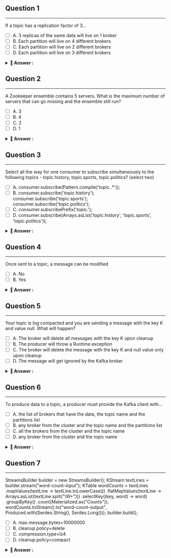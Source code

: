 ## Question 1
___
 If a topic has a replication factor of 3...
- [ ] A. 3 replicas of the same data will live on 1 broker
- [ ] B. Each partition will live on 4 different brokers
- [ ] C. Each partition will live on 2 different brokers
- [ ] D. Each partition will live on 3 different brokers

<details>
<summary>
<strong>
🎯 Answer :
</strong>
</summary>
D => Replicas are spread across available brokers, and each replica = one broker. RF 3 = 3 brokers
</details>










## Question 2
___
A Zookeeper ensemble contains 5 servers. What is the maximum number of servers that can go missing and the ensemble still run?
- [ ] A. 3
- [ ] B. 4
- [ ] C. 2
- [ ] D. 1

<details>
<summary>
<strong>
🎯 Answer :
</strong>
</summary>
C => majority consists of 3 zk nodes for 5 nodes zk cluster, so 2 can fail
</details>










## Question 3
___
Select all the way for one consumer to subscribe simultaneously to the following topics - topic.history, topic.sports, topic.politics? (select two)
- [ ] A. consumer.subscribe(Pattern.compile('topic\..*'));
- [ ] B. consumer.subscribe('topic.history'); consumer.subscribe('topic.sports'); consumer.subscribe('topic.politics');
- [ ] C. consumer.subscribePrefix('topic.');
- [ ] D. consumer.subscribe(Arrays.asList('topic.history', 'topic.sports', 'topic.politics'));

<details>
<summary>
<strong>
🎯 Answer :
</strong>
</summary>
A, D => Multiple topics can be passed as a list or regex pattern.
</details>











## Question 4
___
Once sent to a topic, a message can be modified
- [ ] A. No
- [ ] B. Yes

<details>
<summary>
<strong>
🎯 Answer :
</strong>
</summary>
A => Kafka logs are append-only and the data is immutable
</details>










## Question 5
___
Your topic is log compacted and you are sending a message with the key K and value null. What will happen?
- [ ] A. The broker will delete all messages with the key K upon cleanup
- [ ] B. The producer will throw a Runtime exception
- [ ] C. The broker will delete the message with the key K and null value only upon cleanup
- [ ] D. The message will get ignored by the Kafka broker

<details>
<summary>
<strong>
🎯 Answer :
</strong>
</summary>
A => Sending a message with the null value is called a tombstone in Kafka and will ensure the log compacted topic does not contain any messages with the key K upon compaction
</details>










## Question 6
___
To produce data to a topic, a producer must provide the Kafka client with...
- [ ] A. the list of brokers that have the data, the topic name and the partitions list
- [ ] B. any broker from the cluster and the topic name and the partitions list
- [ ] C. all the brokers from the cluster and the topic name
- [ ] D. any broker from the cluster and the topic name

<details>
<summary>
<strong>
🎯 Answer :
</strong>
</summary>
D => All brokers can respond to a Metadata request, so a client can connect to any broker in the cluster and then figure out on its own which brokers to send data to.
</details>











## Question 7
___
StreamsBuilder builder = new StreamsBuilder();
KStream textLines = builder.stream("word-count-input");
KTable wordCounts = textLines
.mapValues(textLine -> textLine.toLowerCase())
.flatMapValues(textLine -> Arrays.asList(textLine.split("\W+")))
.selectKey((key, word) -> word)
.groupByKey()
.count(Materialized.as("Counts"));
wordCounts.toStream().to("word-count-output", Produced.with(Serdes.String(), Serdes.Long()));
builder.build();
- [ ] A. max.message.bytes=10000000
- [ ] B. cleanup.policy=delete
- [ ] C. compression.type=lz4
- [ ] D. cleanup.policy=compact

<details>
<summary>
<strong>
🎯 Answer :
</strong>
</summary>
D => Result is aggregated into a table with key as the unique word and value its frequency. We have to enable log compaction for this topic to align the topic's cleanup policy with KTable semantics.
</details>